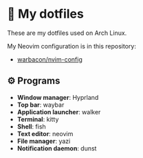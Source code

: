 # 👤 My dotfiles

These are my dotfiles used on Arch Linux.

My Neovim configuration is in this repository:

- [warbacon/nvim-config](https://github.com/warbacon/nvim-config)

## ⚙️ Programs

- **Window manager**: Hyprland
- **Top bar**: waybar
- **Application launcher**: walker
- **Terminal**: kitty
- **Shell**: fish
- **Text editor**: neovim
- **File manager**: yazi
- **Notification daemon**: dunst
